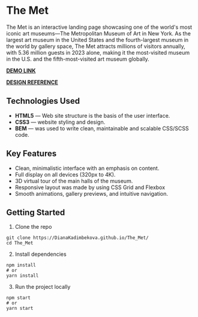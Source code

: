 # The Met
The Met is an interactive landing page showcasing one of the world's most iconic art museums—The Metropolitan Museum of Art in New York. As the largest art museum in the United States and the fourth-largest museum in the world by gallery space, The Met attracts millions of visitors annually, with 5.36 million guests in 2023 alone, making it the most-visited museum in the U.S. and the fifth-most-visited art museum globally.

**[DEMO LINK](https://DianaKadimbekova.github.io/The_Met/)**

**[DESIGN REFERENCE](https://www.figma.com/design/lSR1m42L9YwzQwzzxKwHpw/THE-MET?node-id=8590-29&p=f&t=aGL64wlhJnY15hpR-0)**

## Technologies Used
+ **HTML5** — Web site structure is the basis of the user interface.
+ **CSS3** — website styling and design.
+ **BEM** — was used to write clean, maintainable and scalable CSS/SCSS code.

## Key Features
+ Clean, minimalistic interface with an emphasis on content.
+ Full display on all devices (320px to 4K).
+ 3D virtual tour of the main halls of the museum.
+ Responsive layout was made by using CSS Grid and Flexbox
+ Smooth animations, gallery previews, and intuitive navigation.

## Getting Started
1. Clone the repo
```
git clone https://DianaKadimbekova.github.io/The_Met/
cd The_Met
```
2. Install dependencies
```
npm install
# or
yarn install
```
3. Run the project locally
```
npm start
# or
yarn start
```
